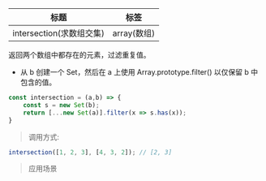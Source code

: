 |  标题   | 标签  |
|  ----  | ----  |
| intersection(求数组交集) | array(数组) |

返回两个数组中都存在的元素，过滤重复值。

* 从 b 创建一个 Set，然后在 a 上使用 Array.prototype.filter() 以仅保留 b 中包含的值。

```js
const intersection = (a,b) => {
    const s = new Set(b);
    return [...new Set(a)].filter(x => s.has(x));
}
```

> 调用方式:

```js
intersection([1, 2, 3], [4, 3, 2]); // [2, 3]
```


> 应用场景


